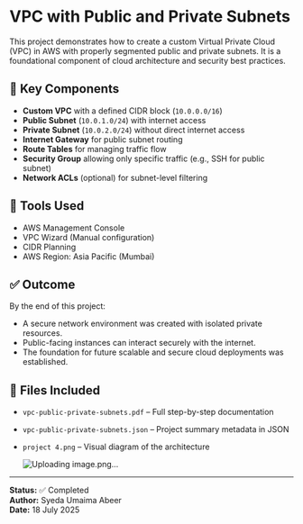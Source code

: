 # VPC with Public and Private Subnets

This project demonstrates how to create a custom Virtual Private Cloud (VPC) in AWS with properly segmented public and private subnets. It is a foundational component of cloud architecture and security best practices.

## 📌 Key Components

- **Custom VPC** with a defined CIDR block (`10.0.0.0/16`)
- **Public Subnet** (`10.0.1.0/24`) with internet access
- **Private Subnet** (`10.0.2.0/24`) without direct internet access
- **Internet Gateway** for public subnet routing
- **Route Tables** for managing traffic flow
- **Security Group** allowing only specific traffic (e.g., SSH for public subnet)
- **Network ACLs** (optional) for subnet-level filtering

## 🔧 Tools Used

- AWS Management Console
- VPC Wizard (Manual configuration)
- CIDR Planning
- AWS Region: Asia Pacific (Mumbai)

## ✅ Outcome

By the end of this project:
- A secure network environment was created with isolated private resources.
- Public-facing instances can interact securely with the internet.
- The foundation for future scalable and secure cloud deployments was established.

## 📂 Files Included

- `vpc-public-private-subnets.pdf` – Full step-by-step documentation
- `vpc-public-private-subnets.json` – Project summary metadata in JSON
- `project 4.png` – Visual diagram of the architecture

  ![Uploading image.png…]()


---

**Status:** ✅ Completed  
**Author:** Syeda Umaima Abeer  
**Date:** 18 July 2025
